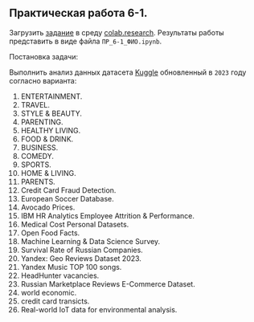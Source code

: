 ## Практическая работа 6-1.

Загрузить [задание](/practice/06/06_11%20(1).ipynb) в среду [colab.research](https://colab.research.google.com/). Результаты работы представить в виде файла `ПР_6-1_ФИО.ipynb`.

Постановка задачи:

Выполнить анализ данных датасета [Kuggle](https://www.kaggle.com/) обновленный в `2023` году согласно варианта:

1. ENTERTAINMENT.
2. TRAVEL.
3. STYLE & BEAUTY.
4. PARENTING.
5. HEALTHY LIVING.
6. FOOD & DRINK.
7. BUSINESS.
8. COMEDY.
9. SPORTS.
10. HOME & LIVING.
11. PARENTS.
12. Credit Card Fraud Detection.
13. European Soccer Database.
14. Avocado Prices.
15. IBM HR Analytics Employee Attrition & Performance.
16. Medical Cost Personal Datasets.
17. Open Food Facts.
18. Machine Learning & Data Science Survey.
19. Survival Rate of Russian Companies.
20. Yandex: Geo Reviews Dataset 2023.
21. Yandex Music TOP 100 songs.
22. HeadHunter vacancies.
23. Russian Marketplace Reviews E-Commerce Dataset.
24. world economic.
25. credit card transicts.
26. Real-world IoT data for environmental analysis.
